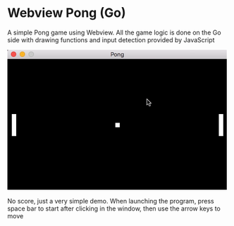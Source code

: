 # Webview Pong (Go)

A simple Pong game using Webview. All the game logic is done on the Go side with drawing functions and input detection provided by JavaScript

![screen-gif](pong.gif)

No score, just a very simple demo. When launching the program, press space bar to start after clicking in the window, then use the arrow keys to move


